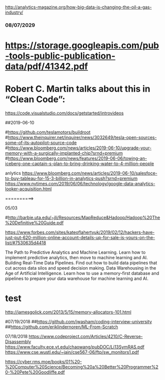 
http://analytics-magazine.org/how-big-data-is-changing-the-oil-a-gas-industry/


### 08/07/2029


# https://storage.googleapis.com/pub-tools-public-publication-data/pdf/41342.pdf


# Robert C. Martin talks about this in “Clean Code”:

https://code.visualstudio.com/docs/getstarted/introvideos


##2019-06-10

#https://github.com/teslamotors/buildroot
#https://www.theinquirer.net/inquirer/news/3032649/tesla-open-sources-some-of-its-autopilot-source-code
#https://www.bloomberg.com/news/articles/2019-06-10/upgrade-your-memory-with-a-surgically-implanted-chip?srnd=premium
#https://www.bloomberg.com/news/features/2019-06-06/towing-an-iceberg-one-captain-s-plan-to-bring-drinking-water-to-4-million-people

anlytics 
https://www.bloomberg.com/news/articles/2019-06-10/salesfoce-to-buy-tableau-for-15-3-billion-in-analytics-push?srnd=premium
https://www.nytimes.com/2019/06/06/technology/google-data-analytics-looker-acquisition.html


==========>







05/03

#http://barbie.uta.edu/~jli/Resources/MapReduce&Hadoop/Hadoop%20The%20Definitive%20Guide.pdf



https://www.forbes.com/sites/kateoflahertyuk/2019/02/12/hackers-have-just-put-620-million-online-account-details-up-for-sale-is-yours-on-the-list/#7530635d4418



The Path to Predictive Analytics and Machine Learning. 
        Learn how to implement predictive analytics, then move to machine learning and AI.
Building Real-Time Data Pipelines.
      Find out how to build data pipelines that cut across data silos and speed decision making.
Data Warehousing in the Age of Artificial Intelligence. 
       Learn how to use a memory-first database and pipelines to prepare your data warehouse for machine learning and AI.

# test
http://jamesgolick.com/2013/5/15/memory-allocators-101.html

#07/19/2018
##https://github.com/jwasham/coding-interview-university
##https://github.com/eriklindernoren/ML-From-Scratch



07/18/2018
https://www.codeproject.com/Articles/4210/C-Reverse-Disassembly
https://www.faculty.ece.vt.edu/chaowang/pubDOC/Li13SymRAS.pdf
https://www.cse.wustl.edu/~jain/cse567-06/ftp/sw_monitors1.pdf




https://cyber.rms.moe/books/01%20-%20Computer%20Science/Becoming%20a%20Better%20Programmer%20-%20Pete%20Goodliffe.pdf
